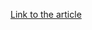 [Link to the article](https://www.symantec.com/blogs/threat-intelligence/waterbug-espionage-governments)
